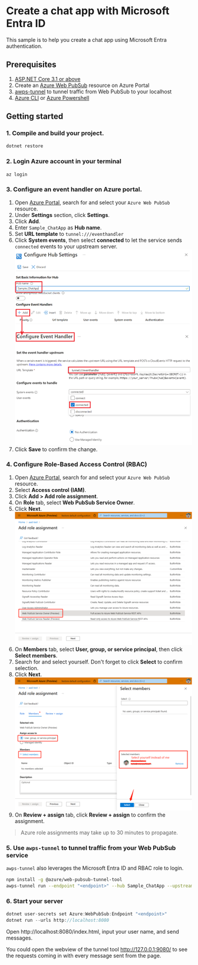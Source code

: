 # Create a chat app with Microsoft Entra ID

This sample is to help you create a chat app using Microsoft Entra authentication.

## Prerequisites

1. [ASP.NET Core 3.1 or above](https://docs.microsoft.com/aspnet/core)
2. Create an [Azure Web PubSub](https://ms.portal.azure.com/#blade/HubsExtension/BrowseResource/resourceType/Microsoft.SignalRService%2FWebPubSub) resource on Azure Portal
3. [awps-tunnel](https://learn.microsoft.com/azure/azure-web-pubsub/howto-web-pubsub-tunnel-tool) to tunnel traffic from Web PubSub to your localhost
4. [Azure CLI](https://docs.microsoft.com/cli/azure/) or [Azure Powershell](https://docs.microsoft.com/powershell/azure/)

## Getting started

### 1. Compile and build your project.

```bash
dotnet restore
```

### 2. Login Azure account in your terminal

```bash
az login
```

### 3. Configure an event handler on Azure portal.

1. Open [Azure Portal](https://ms.portal.azure.com/), search for and select your `Azure Web PubSub` resource.
2. Under **Settings** section, click **Settings**.
3. Click **Add**.
4. Enter `Sample_ChatApp` as **Hub name**.
5. Set **URL template** to `tunnel:///eventhandler`
6. Click **System events**, then select **connected** to let the service sends `connected` events to your upstream server.
    ![Event Handler](../../images/portal_event_handler_Sample_ChatApp.png)
7. Click **Save** to confirm the change.

### 4. Configure Role-Based Access Control (RBAC)

1. Open [Azure Portal](https://ms.portal.azure.com/), search for and select your `Azure Web PubSub` resource.
2. Select **Access control (IAM)**.
3. Click **Add > Add role assignment**.
4. On **Role** tab, select **Web PubSub Service Owner**.
5. Click **Next**.
   ![Screenshot of Select Roles](./media/add-role-assignment-roles.png)
6. On **Members** tab, select **User, group, or service principal**, then click **Select members**.
7. Search for and select yourself. Don't forget to click **Select** to confirm selection.
8. Click **Next**.
   ![Screenshot of Select Members](./media/add-role-assignment-members.png)
9. On **Review + assign** tab, click **Review + assign** to confirm the assignment.

> Azure role assignments may take up to 30 minutes to propagate.

### 5. Use `awps-tunnel` to tunnel traffic from your Web PubSub service

`awps-tunnel` also leverages the Microsoft Entra ID and RBAC role to login.

```bash
npm install -g @azure/web-pubsub-tunnel-tool
awps-tunnel run --endpoint "<endpoint>" --hub Sample_ChatApp --upstream http://localhost:8080 
```

### 6. Start your server

```csharp
dotnet user-secrets set Azure:WebPubSub:Endpoint "<endpoint>"
dotnet run --urls http://localhost:8080
```

Open http://localhost:8080/index.html, input your user name, and send messages.

You could open the webview of the tunnel tool http://127.0.0.1:9080/ to see the requests coming in with every message sent from the page.
